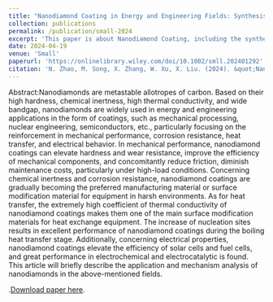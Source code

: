 ```yaml
---
title: "Nanodiamond Coating in Energy and Engineering Fields: Synthesis Methods, Characteristics, and Applications"
collection: publications
permalink: /publication/small-2024
excerpt: 'This paper is about Nanodiamond Coating, including the synthesis methods, characteristics, and applications in energy and engineering fields.'
date: 2024-04-19
venue: 'Small'
paperurl: 'https://onlinelibrary.wiley.com/doi/10.1002/smll.202401292'
citation: 'N. Zhao, M. Song, X. Zhang, W. Xu, X. Liu. (2024). &quot;Nanodiamond Coating in Energy and Engineering Fields: Synthesis Methods, Characteristics, and Applications.&quot; <i>Small</i>. 2024, 2401292.'
---
```

Abstract:Nanodiamonds are metastable allotropes of carbon. Based on their high hardness, chemical inertness, high thermal conductivity, and wide bandgap, nanodiamonds are widely used in energy and engineering applications in the form of coatings, such as mechanical processing, nuclear engineering, semiconductors, etc., particularly focusing on the reinforcement in mechanical performance, corrosion resistance, heat transfer, and electrical behavior. In mechanical performance, nanodiamond coatings can elevate hardness and wear resistance, improve the efficiency of mechanical components, and concomitantly
reduce friction, diminish maintenance costs, particularly under high-load conditions. Concerning chemical inertness and corrosion resistance, nanodiamond coatings are gradually becoming the preferred manufacturing material or surface modification material for equipment in harsh environments. As for heat transfer, the extremely high coefficient of thermal conductivity of nanodiamond coatings makes them one of the main surface modification materials for heat exchange equipment. The increase of nucleation sites results in excellent performance of nanodiamond coatings during the boiling heat transfer stage.
Additionally, concerning electrical properties, nanodiamond coatings elevate the efficiency of solar cells and fuel cells, and great performance in electrochemical and electrocatalytic is found. This article will briefly describe the application and mechanism analysis of nanodiamonds in the above-mentioned fields.

.[Download paper here](https://onlinelibrary.wiley.com/doi/10.1002/smll.202401292).

